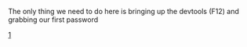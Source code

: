 The only thing we need to do here is bringing up the devtools (F12) and grabbing our first password

[1](../images/mario1.png)
